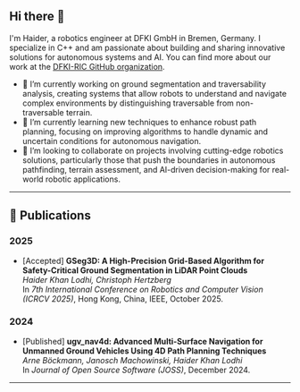 ## Hi there 👋

I'm Haider, a robotics engineer at DFKI GmbH in Bremen, Germany. I specialize in C++ and am passionate about building and sharing innovative solutions for autonomous systems and AI. You can find more about our work at the [DFKI-RIC GitHub organization](https://github.com/dfki-ric).

- 🔭 I’m currently working on ground segmentation and traversability analysis, creating systems that allow robots to understand and navigate complex environments by distinguishing traversable from non-traversable terrain.  
- 🌱 I’m currently learning new techniques to enhance robust path planning, focusing on improving algorithms to handle dynamic and uncertain conditions for autonomous navigation.  
- 🤝 I’m looking to collaborate on projects involving cutting-edge robotics solutions, particularly those that push the boundaries in autonomous pathfinding, terrain assessment, and AI-driven decision-making for real-world robotic applications.  

---

## 📄 Publications  

### 2025  
- [Accepted] **GSeg3D: A High-Precision Grid-Based Algorithm for Safety-Critical Ground Segmentation in LiDAR Point Clouds**  
  *Haider Khan Lodhi, Christoph Hertzberg*  
  In *7th International Conference on Robotics and Computer Vision (ICRCV 2025)*, Hong Kong, China, IEEE, October 2025.  

### 2024  
- [Published] **ugv_nav4d: Advanced Multi-Surface Navigation for Unmanned Ground Vehicles Using 4D Path Planning Techniques**  
  *Arne Böckmann, Janosch Machowinski, Haider Khan Lodhi*  
  In *Journal of Open Source Software (JOSS)*, December 2024.  

---
